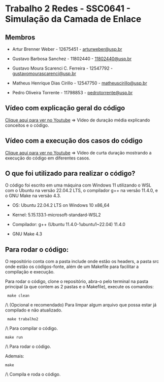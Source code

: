 # Trabalho 2 Redes - SSC0641 - Simulação da Camada de Enlace

## Membros
- Artur Brenner Weber - 12675451 - arturweber@usp.br

- Gustavo Barbosa Sanchez - 11802440 - 11802440@usp.br

- Gustavo Moura Scarenci C. Ferreira - 12547792 - gustavomourascarenci@usp.br

- Matheus Henrique Dias Cirillo - 12547750 - matheuscirillo@usp.br

- Pedro Oliveira Torrente - 11798853 - pedrotorrente@usp.br

## Vídeo com explicação geral do código

[Clique aqui para ver no Youtube](https://youtu.be/VO_GexqevFA) => Vídeo de duração média explicando conceitos e o código.

## Vídeo com a execução dos casos do código

[Clique aqui para ver no Youtube](https://youtu.be/tHUKEi1VxDk) => Vídeo de curta duração mostrando a execução do código em diferentes casos.

## O que foi utilizado para realizar o código?
O código foi escrito em uma máquina com Windows 11 utilizando o WSL com o Ubuntu na versão 22.04.2 LTS, o compilador g++ na versão 11.4.0, e o GNU Make na versão 4.3.

- OS: Ubuntu 22.04.2 LTS on Windows 10 x86_64

- Kernel: 5.15.133.1-microsoft-standard-WSL2

- Compilador: g++ (Ubuntu 11.4.0-1ubuntu1~22.04) 11.4.0

- GNU Make 4.3

## Para rodar o código:
O repositório conta com a pasta include onde estão os headers, a pasta src onde estão os códigos-fonte, além de um Makefile para facilitar a compilação e execução.

Para rodar o código, clone o repositório, abra-o pelo terminal na pasta principal (a que contem as 2 pastas e o Makefile), execute os comandos:


``` make clean```

/\ (Opcional e recomendado) Para limpar algum arquivo que possa estar já compilado e não atualizado.


``` make trabalho2```

/\ Para compilar o código.


``` make run ```

/\ Para rodar o código.


Ademais:

``` make ``` 

/\ Compila e roda o código.

